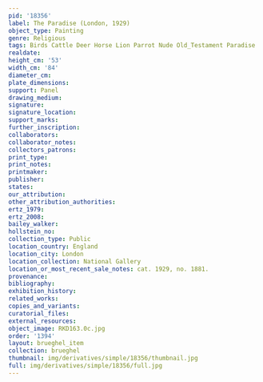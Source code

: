 ```yaml
---
pid: '18356'
label: The Paradise (London, 1929)
object_type: Painting
genre: Religious
tags: Birds Cattle Deer Horse Lion Parrot Nude Old_Testament Paradise
realdate: 
height_cm: '53'
width_cm: '84'
diameter_cm: 
plate_dimensions: 
support: Panel
drawing_medium: 
signature: 
signature_location: 
support_marks: 
further_inscription: 
collaborators: 
collaborator_notes: 
collectors_patrons: 
print_type: 
print_notes: 
printmaker: 
publisher: 
states: 
our_attribution: 
other_attribution_authorities: 
ertz_1979: 
ertz_2008: 
bailey_walker: 
hollstein_no: 
collection_type: Public
location_country: England
location_city: London
location_collection: National Gallery
location_or_most_recent_sale_notes: cat. 1929, no. 1881.
provenance: 
bibliography: 
exhibition_history: 
related_works: 
copies_and_variants: 
curatorial_files: 
external_resources: 
object_image: RKD163.0c.jpg
order: '1394'
layout: brueghel_item
collection: brueghel
thumbnail: img/derivatives/simple/18356/thumbnail.jpg
full: img/derivatives/simple/18356/full.jpg
---
```

